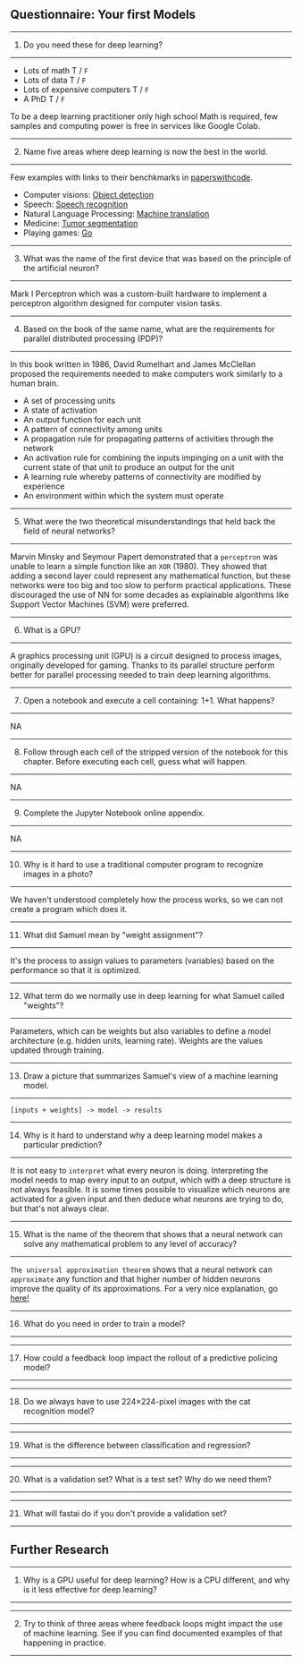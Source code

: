 ## Questionnaire: Your first Models
---

1. Do you need these for deep learning?
---

- Lots of math T / `F`
- Lots of data T / `F`
- Lots of expensive computers T / `F`
- A PhD T / `F`

To be a deep learning practitioner only high school Math is required, few samples and computing power is free in services like Google Colab.

---

2. Name five areas where deep learning is now the best in the world.
---

Few examples with links to their benchkmarks in [paperswithcode](https://paperswithcode.com).

- Computer visions: [Object detection](https://paperswithcode.com/task/object-detection)
- Speech: [Speech recognition](https://paperswithcode.com/task/speech-recognition)
- Natural Language Processing: [Machine translation](https://paperswithcode.com/task/machine-translation)
- Medicine: [Tumor segmentation](https://paperswithcode.com/task/tumor-segmentation)
- Playing games: [Go](https://paperswithcode.com/task/game-of-go)

---

3. What was the name of the first device that was based on the principle of the artificial neuron?
---

Mark I Perceptron which was a custom-built hardware to implement a perceptron algorithm designed for computer vision tasks.

---
4. Based on the book of the same name, what are the requirements for parallel distributed processing (PDP)?
---

In this book written in 1986, David Rumelhart and James McClellan proposed the requirements needed to make computers work similarly to a human brain.

- A set of processing units
- A state of activation
- An output function for each unit
- A pattern of connectivity among units
- A propagation rule for propagating patterns of activities through the network
- An activation rule for combining the inputs impinging on a unit with the current state of that unit to produce an output for the unit
- A learning rule whereby patterns of connectivity are modified by experience
- An environment within which the system must operate

---
5. What were the two theoretical misunderstandings that held back the field of neural networks?
---

Marvin Minsky and Seymour Papert demonstrated that a `perceptron` was unable to learn a simple function like an `XOR` (1980). They showed that adding a second layer could represent any mathematical function, but these networks were too big and too slow to perform practical applications. These discouraged the use of NN for some decades as explainable algorithms like Support Vector Machines (SVM) were preferred.

---
6. What is a GPU?
---

A graphics processing unit (GPU) is a circuit designed to process images, originally developed for gaming. Thanks to its parallel structure perform better for parallel processing needed to train deep learning algorithms.

---
7. Open a notebook and execute a cell containing: 1+1. What happens?
---

NA

---
8. Follow through each cell of the stripped version of the notebook for this chapter. Before executing each cell, guess what will happen.
---

NA

---
9. Complete the Jupyter Notebook online appendix.
---

NA

---
10. Why is it hard to use a traditional computer program to recognize images in a photo?
---

We haven't understood completely how the process works, so we can not create a program which does it.

---
11. What did Samuel mean by "weight assignment"?
---

It's the process to assign values to parameters (variables) based on the performance so that it is optimized.

---
12. What term do we normally use in deep learning for what Samuel called "weights"?
---

Parameters, which can be weights but also variables to define a model architecture (e.g. hidden units, learning rate). Weights are the values updated through training.

---
13. Draw a picture that summarizes Samuel's view of a machine learning model.
---

```
[inputs + weights] -> model -> results
```
---
14. Why is it hard to understand why a deep learning model makes a particular prediction?
---

It is not easy to `interpret` what every neuron is doing. Interpreting the model needs to map every input to an output, which with a deep structure is not always feasible. It is some times possible to visualize which neurons are activated for a given input and then deduce what neurons are trying to do, but that's not always clear. 

---
15. What is the name of the theorem that shows that a neural network can solve any mathematical problem to any level of accuracy?
---

`The universal approximation theorem` shows that a neural network can `approximate` any function and that higher number of hidden neurons improve the quality of its approximations.
For a very nice explanation, go [here!](http://neuralnetworksanddeeplearning.com/chap4.html)

---
16. What do you need in order to train a model?
---

---
17. How could a feedback loop impact the rollout of a predictive policing model?
---

---
18. Do we always have to use 224×224-pixel images with the cat recognition model?
---

---
19. What is the difference between classification and regression?
---

---
20. What is a validation set? What is a test set? Why do we need them?
---

---
21. What will fastai do if you don't provide a validation set?
---


## Further Research

---
1. Why is a GPU useful for deep learning? How is a CPU different, and why is it less effective for deep learning?
---

---
2. Try to think of three areas where feedback loops might impact the use of machine learning. See if you can find documented examples of that happening in practice.
---

